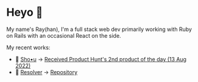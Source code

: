 # Heyo 👋

My name's Ray(han), I'm a full stack web dev primarily working with Ruby on Rails with an occasional React on the side.

My recent works:
- 🧀 [Sho•u](https://sho-u.com) -> [Received Product Hunt's 2nd product of the day (13 Aug 2022)](https://www.producthunt.com/posts/sho-u)
- 🐛 [Resolver](https://resolver.site) -> [Repository](https://github.com/rayhanw/resolver)
